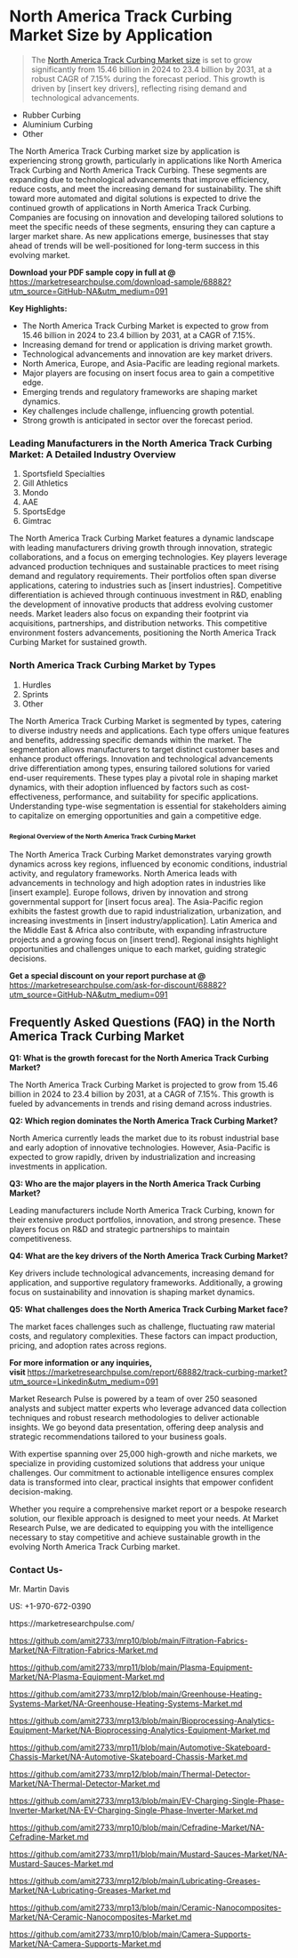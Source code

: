 <h1>North America Track Curbing Market&nbsp;Size by Application</h1><blockquote><p>The <a href="https://marketresearchpulse.com/download-sample/68882?utm_source=GitHub-NA&amp;utm_medium=091">North America Track Curbing Market size</a> is set to grow significantly from 15.46 billion in 2024 to 23.4 billion by 2031, at a robust CAGR of 7.15% during the forecast period. This growth is driven by [insert key drivers], reflecting rising demand and technological advancements.</p></blockquote><ul><li>Rubber Curbing<li> Aluminium Curbing<li> Other</li></ul><p>The North America Track Curbing market size by application is experiencing strong growth, particularly in applications like North America Track Curbing and North America Track Curbing. These segments are expanding due to technological advancements that improve efficiency, reduce costs, and meet the increasing demand for sustainability. The shift toward more automated and digital solutions is expected to drive the continued growth of applications in North America Track Curbing. Companies are focusing on innovation and developing tailored solutions to meet the specific needs of these segments, ensuring they can capture a larger market share. As new applications emerge, businesses that stay ahead of trends will be well-positioned for long-term success in this evolving market.</p><p><strong>Download your PDF sample copy in full at @ </strong><a href="https://marketresearchpulse.com/download-sample/68882?utm_source=GitHub-NA&amp;utm_medium=091">https://marketresearchpulse.com/download-sample/68882?utm_source=GitHub-NA&amp;utm_medium=091</a></p><p><strong>Key Highlights: </strong></p><ul><li>The North America Track Curbing Market is expected to grow from 15.46 billion in 2024 to 23.4 billion by 2031, at a CAGR of 7.15%.</li><li>Increasing demand for trend or application is driving market growth.</li><li>Technological advancements and innovation are key market drivers.</li><li>North America, Europe, and Asia-Pacific are leading regional markets.</li><li>Major players are focusing on insert focus area to gain a competitive edge.</li><li>Emerging trends and regulatory frameworks are shaping market dynamics.</li><li>Key challenges include challenge, influencing growth potential.</li><li>Strong growth is anticipated in sector over the forecast period.</li></ul><h3>Leading Manufacturers in the North America Track Curbing Market: A Detailed Industry Overview</h3><ol><li>Sportsfield Specialties</li><li>Gill Athletics</li><li>Mondo</li><li>AAE</li><li>SportsEdge</li><li>Gimtrac</li></ol><div class="flex max-w-full flex-col flex-grow"><div class="min-h-8 text-message flex w-full flex-col items-end gap-2 whitespace-normal break-words [.text-message+&amp;]:mt-5" dir="auto" data-message-author-role="assistant" data-message-id="fd8432e4-4910-450d-b182-61b7bfb0a01f" data-message-model-slug="gpt-4o"><div class="flex w-full flex-col gap-1 empty:hidden first:pt-[3px]"><div class="markdown prose w-full break-words dark:prose-invert light"><p>The North America Track Curbing Market features a dynamic landscape with leading manufacturers driving growth through innovation, strategic collaborations, and a focus on emerging technologies. Key players leverage advanced production techniques and sustainable practices to meet rising demand and regulatory requirements. Their portfolios often span diverse applications, catering to industries such as [insert industries]. Competitive differentiation is achieved through continuous investment in R&amp;D, enabling the development of innovative products that address evolving customer needs. Market leaders also focus on expanding their footprint via acquisitions, partnerships, and distribution networks. This competitive environment fosters advancements, positioning the North America Track Curbing Market for sustained growth.</p></div></div></div></div><h3>North America Track Curbing Market by Types</h3><ol><li>Hurdles<li> Sprints<li> Other</li></ol><div class="flex max-w-full flex-col flex-grow"><div class="min-h-8 text-message flex w-full flex-col items-end gap-2 whitespace-normal break-words [.text-message+&amp;]:mt-5" dir="auto" data-message-author-role="assistant" data-message-id="084470be-0bb7-4664-bddf-5156b4f41249" data-message-model-slug="gpt-4o-mini"><div class="flex w-full flex-col gap-1 empty:hidden first:pt-[3px]"><div class="markdown prose w-full break-words dark:prose-invert light"><p>The North America Track Curbing Market is segmented by types, catering to diverse industry needs and applications. Each type offers unique features and benefits, addressing specific demands within the market. The segmentation allows manufacturers to target distinct customer bases and enhance product offerings. Innovation and technological advancements drive differentiation among types, ensuring tailored solutions for varied end-user requirements. These types play a pivotal role in shaping market dynamics, with their adoption influenced by factors such as cost-effectiveness, performance, and suitability for specific applications. Understanding type-wise segmentation is essential for stakeholders aiming to capitalize on emerging opportunities and gain a competitive edge.</p></div></div></div></div><h3><span style="font-size: 11px;">Regional Overview of the North America Track Curbing Market</span></h3><div class="flex max-w-full flex-col flex-grow"><div class="min-h-8 text-message flex w-full flex-col items-end gap-2 whitespace-normal break-words [.text-message+&amp;]:mt-5" dir="auto" data-message-author-role="assistant" data-message-id="e9038762-ce64-4e30-91c9-9bd413514231" data-message-model-slug="gpt-4o-mini"><div class="flex w-full flex-col gap-1 empty:hidden first:pt-[3px]"><div class="markdown prose w-full break-words dark:prose-invert light"><p>The North America Track Curbing Market demonstrates varying growth dynamics across key regions, influenced by economic conditions, industrial activity, and regulatory frameworks. North America leads with advancements in technology and high adoption rates in industries like [insert example]. Europe follows, driven by innovation and strong governmental support for [insert focus area]. The Asia-Pacific region exhibits the fastest growth due to rapid industrialization, urbanization, and increasing investments in [insert industry/application]. Latin America and the Middle East &amp; Africa also contribute, with expanding infrastructure projects and a growing focus on [insert trend]. Regional insights highlight opportunities and challenges unique to each market, guiding strategic decisions.</p></div></div></div></div><p><strong>Get a special discount on your report purchase at @ </strong><a href="https://marketresearchpulse.com/ask-for-discount/68882?utm_source=GitHub-NA&amp;utm_medium=091">https://marketresearchpulse.com/ask-for-discount/68882?utm_source=GitHub-NA&amp;utm_medium=091</a></p><h2>Frequently Asked Questions (FAQ) in the North America Track Curbing Market</h2><p><strong>Q1: What is the growth forecast for the North America Track Curbing Market?</strong></p><p>The North America Track Curbing Market is projected to grow from 15.46 billion in 2024 to 23.4 billion by 2031, at a CAGR of 7.15%. This growth is fueled by advancements in trends and rising demand across industries.</p><p><strong>Q2: Which region dominates the North America Track Curbing Market?</strong></p><p>North America currently leads the market due to its robust industrial base and early adoption of innovative technologies. However, Asia-Pacific is expected to grow rapidly, driven by industrialization and increasing investments in application.</p><p><strong>Q3: Who are the major players in the North America Track Curbing Market?</strong></p><p>Leading manufacturers include North America Track Curbing, known for their extensive product portfolios, innovation, and strong presence. These players focus on R&amp;D and strategic partnerships to maintain competitiveness.</p><p><strong>Q4: What are the key drivers of the North America Track Curbing Market?</strong></p><p>Key drivers include technological advancements, increasing demand for application, and supportive regulatory frameworks. Additionally, a growing focus on sustainability and innovation is shaping market dynamics.</p><p><strong>Q5: What challenges does the North America Track Curbing Market face?</strong></p><p>The market faces challenges such as challenge, fluctuating raw material costs, and regulatory complexities. These factors can impact production, pricing, and adoption rates across regions.</p><p><strong>For more information or any inquiries, visit&nbsp;</strong><a href="https://marketresearchpulse.com/report/68882/track-curbing-market?utm_source=Linkedin&utm_medium=091">https://marketresearchpulse.com/report/68882/track-curbing-market?utm_source=Linkedin&utm_medium=091</a></p><p>Market Research Pulse is powered by a team of over 250 seasoned analysts and subject matter experts who leverage advanced data collection techniques and robust research methodologies to deliver actionable insights. We go beyond data presentation, offering deep analysis and strategic recommendations tailored to your business goals.</p><p>With expertise spanning over 25,000 high-growth and niche markets, we specialize in providing customized solutions that address your unique challenges. Our commitment to actionable intelligence ensures complex data is transformed into clear, practical insights that empower confident decision-making.</p><p>Whether you require a comprehensive market report or a bespoke research solution, our flexible approach is designed to meet your needs. At Market Research Pulse, we are dedicated to equipping you with the intelligence necessary to stay competitive and achieve sustainable growth in the evolving North America Track Curbing market.</p><h3><strong>Contact Us-</strong></h3><p>Mr. Martin Davis</p><p>US: +1-970-672-0390</p><p>https://marketresearchpulse.com/</p><p><a href="https://github.com/amit2733/mrp10/blob/main/Filtration-Fabrics-Market/NA-Filtration-Fabrics-Market.md">https://github.com/amit2733/mrp10/blob/main/Filtration-Fabrics-Market/NA-Filtration-Fabrics-Market.md</a></p><p><a href="https://github.com/amit2733/mrp11/blob/main/Plasma-Equipment-Market/NA-Plasma-Equipment-Market.md">https://github.com/amit2733/mrp11/blob/main/Plasma-Equipment-Market/NA-Plasma-Equipment-Market.md</a></p><p><a href="https://github.com/amit2733/mrp12/blob/main/Greenhouse-Heating-Systems-Market/NA-Greenhouse-Heating-Systems-Market.md">https://github.com/amit2733/mrp12/blob/main/Greenhouse-Heating-Systems-Market/NA-Greenhouse-Heating-Systems-Market.md</a></p><p><a href="https://github.com/amit2733/mrp13/blob/main/Bioprocessing-Analytics-Equipment-Market/NA-Bioprocessing-Analytics-Equipment-Market.md">https://github.com/amit2733/mrp13/blob/main/Bioprocessing-Analytics-Equipment-Market/NA-Bioprocessing-Analytics-Equipment-Market.md</a></p><p><a href="https://github.com/amit2733/mrp11/blob/main/Automotive-Skateboard-Chassis-Market/NA-Automotive-Skateboard-Chassis-Market.md">https://github.com/amit2733/mrp11/blob/main/Automotive-Skateboard-Chassis-Market/NA-Automotive-Skateboard-Chassis-Market.md</a></p><p><a href="https://github.com/amit2733/mrp12/blob/main/Thermal-Detector-Market/NA-Thermal-Detector-Market.md">https://github.com/amit2733/mrp12/blob/main/Thermal-Detector-Market/NA-Thermal-Detector-Market.md</a></p><p><a href="https://github.com/amit2733/mrp13/blob/main/EV-Charging-Single-Phase-Inverter-Market/NA-EV-Charging-Single-Phase-Inverter-Market.md">https://github.com/amit2733/mrp13/blob/main/EV-Charging-Single-Phase-Inverter-Market/NA-EV-Charging-Single-Phase-Inverter-Market.md</a></p><p><a href="https://github.com/amit2733/mrp10/blob/main/Cefradine-Market/NA-Cefradine-Market.md">https://github.com/amit2733/mrp10/blob/main/Cefradine-Market/NA-Cefradine-Market.md</a></p><p><a href="https://github.com/amit2733/mrp11/blob/main/Mustard-Sauces-Market/NA-Mustard-Sauces-Market.md">https://github.com/amit2733/mrp11/blob/main/Mustard-Sauces-Market/NA-Mustard-Sauces-Market.md</a></p><p><a href="https://github.com/amit2733/mrp12/blob/main/Lubricating-Greases-Market/NA-Lubricating-Greases-Market.md">https://github.com/amit2733/mrp12/blob/main/Lubricating-Greases-Market/NA-Lubricating-Greases-Market.md</a></p><p><a href="https://github.com/amit2733/mrp13/blob/main/Ceramic-Nanocomposites-Market/NA-Ceramic-Nanocomposites-Market.md">https://github.com/amit2733/mrp13/blob/main/Ceramic-Nanocomposites-Market/NA-Ceramic-Nanocomposites-Market.md</a></p><p><a href="https://github.com/amit2733/mrp10/blob/main/Camera-Supports-Market/NA-Camera-Supports-Market.md">https://github.com/amit2733/mrp10/blob/main/Camera-Supports-Market/NA-Camera-Supports-Market.md</a></p>

